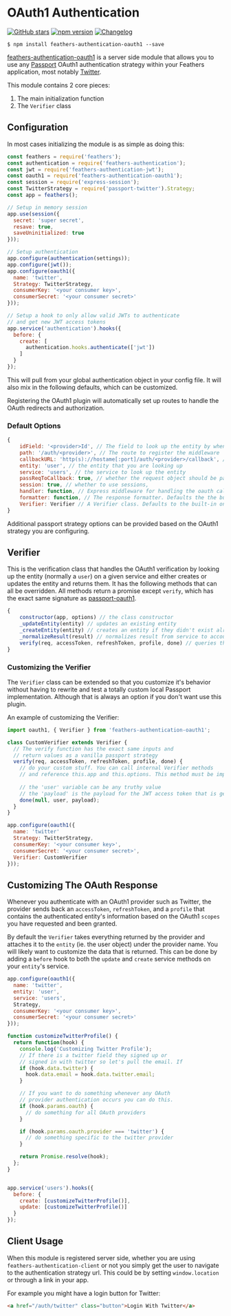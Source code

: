 # OAuth1 Authentication

[![GitHub stars](https://img.shields.io/github/stars/feathersjs/feathers-authentication-oauth1.png?style=social&label=Star)](https://github.com/feathersjs/feathers-authentication-oauth1/)
[![npm version](https://img.shields.io/npm/v/feathers-authentication-oauth1.png?style=flat-square)](https://www.npmjs.com/package/feathers-authentication-oauth1)
[![Changelog](https://img.shields.io/badge/changelog-.md-blue.png?style=flat-square)](https://github.com/feathersjs/feathers-authentication-oauth1/blob/master/CHANGELOG.md)

```
$ npm install feathers-authentication-oauth1 --save
```


[feathers-authentication-oauth1](https://github.com/feathersjs/feathers-authentication-oauth1) is a server side module that allows you to use any [Passport](http://passportjs.org/) OAuth1 authentication strategy within your Feathers application, most notably [Twitter](https://github.com/jaredhanson/passport-twitter).

This module contains 2 core pieces:

1. The main initialization function
2. The `Verifier` class

## Configuration

In most cases initializing the module is as simple as doing this:

```js
const feathers = require('feathers');
const authentication = require('feathers-authentication');
const jwt = require('feathers-authentication-jwt');
const oauth1 = require('feathers-authentication-oauth1');
const session = require('express-session');
const TwitterStrategy = require('passport-twitter').Strategy;
const app = feathers();

// Setup in memory session
app.use(session({
  secret: 'super secret',
  resave: true,
  saveUninitialized: true
}));

// Setup authentication
app.configure(authentication(settings));
app.configure(jwt());
app.configure(oauth1({
  name: 'twitter',
  Strategy: TwitterStrategy,
  consumerKey: '<your consumer key>',
  consumerSecret: '<your consumer secret>'
}));

// Setup a hook to only allow valid JWTs to authenticate
// and get new JWT access tokens
app.service('authentication').hooks({
  before: {
    create: [
      authentication.hooks.authenticate(['jwt'])
    ]
  }
});
```

This will pull from your global authentication object in your config file. It will also mix in the following defaults, which can be customized.

Registering the OAuth1 plugin will automatically set up routes to handle the OAuth redirects and authorization.

### Default Options

```js
{
    idField: '<provider>Id', // The field to look up the entity by when logging in with the provider. Defaults to '<provider>Id' (ie. 'twitterId').
    path: '/auth/<provider>', // The route to register the middleware
    callbackURL: 'http(s)://hostame[:port]/auth/<provider>/callback', // The callback url. Will automatically take into account your host and port and whether you are in production based on your app environment to construct the url. (ie. in development http://localhost:3030/auth/twitter/callback)
    entity: 'user', // the entity that you are looking up
    service: 'users', // the service to look up the entity
    passReqToCallback: true, // whether the request object should be passed to `verify`
    session: true, // whether to use sessions,
    handler: function, // Express middleware for handling the oauth callback. Defaults to the built in middleware.
    formatter: function, // The response formatter. Defaults the the built in feathers-rest formatter, which returns JSON.
    Verifier: Verifier // A Verifier class. Defaults to the built-in one but can be a custom one. See below for details.
}
```

Additional passport strategy options can be provided based on the OAuth1 strategy you are configuring.

## Verifier

This is the verification class that handles the OAuth1 verification by looking up the entity (normally a `user`) on a given service and either creates or updates the entity and returns them. It has the following methods that can all be overridden. All methods return a promise except `verify`, which has the exact same signature as [passport-oauth1](https://github.com/jaredhanson/passport-oauth1).

```js
{
    constructor(app, options) // the class constructor
    _updateEntity(entity) // updates an existing entity
    _createEntity(entity) // creates an entity if they didn't exist already
    _normalizeResult(result) // normalizes result from service to account for pagination
    verify(req, accessToken, refreshToken, profile, done) // queries the service and calls the other internal functions.
}
```

### Customizing the Verifier

The `Verifier` class can be extended so that you customize it's behavior without having to rewrite and test a totally custom local Passport implementation. Although that is always an option if you don't want use this plugin.

An example of customizing the Verifier:

```js
import oauth1, { Verifier } from 'feathers-authentication-oauth1';

class CustomVerifier extends Verifier {
  // The verify function has the exact same inputs and 
  // return values as a vanilla passport strategy
  verify(req, accessToken, refreshToken, profile, done) {
    // do your custom stuff. You can call internal Verifier methods
    // and reference this.app and this.options. This method must be implemented.
      
    // the 'user' variable can be any truthy value
    // the 'payload' is the payload for the JWT access token that is generated after successful authentication
    done(null, user, payload);
  }
}

app.configure(oauth1({
  name: 'twitter'
  Strategy: TwitterStrategy,
  consumerKey: '<your consumer key>',
  consumerSecret: '<your consumer secret>',
  Verifier: CustomVerifier
}));
```

## Customizing The OAuth Response

Whenever you authenticate with an OAuth1 provider such as Twitter, the provider sends back an `accessToken`, `refreshToken`, and a `profile` that contains the authenticated entity's information based on the OAuth1 `scopes` you have requested and been granted.

By default the `Verifier` takes everything returned by the provider and attaches it to the `entity` (ie. the user object) under the provider name. You will likely want to customize the data that is returned. This can be done by adding a `before` hook to both the `update` and `create` service methods on your `entity`'s service.

```js
app.configure(oauth1({
  name: 'twitter',
  entity: 'user',
  service: 'users',
  Strategy,
  consumerKey: '<your consumer key>',
  consumerSecret: '<your consumer secret>'
}));

function customizeTwitterProfile() {
  return function(hook) {
    console.log('Customizing Twitter Profile');
    // If there is a twitter field they signed up or
    // signed in with twitter so let's pull the email. If
    if (hook.data.twitter) {
      hook.data.email = hook.data.twitter.email; 
    }

    // If you want to do something whenever any OAuth
    // provider authentication occurs you can do this.
    if (hook.params.oauth) {
      // do something for all OAuth providers
    }

    if (hook.params.oauth.provider === 'twitter') {
      // do something specific to the twitter provider
    }

    return Promise.resolve(hook);
  };
}


app.service('users').hooks({
  before: {
    create: [customizeTwitterProfile()],
    update: [customizeTwitterProfile()]
  }
});
```

## Client Usage

When this module is registered server side, whether you are using `feathers-authentication-client` or not you simply get the user to navigate to the authentication strategy url. This could be by setting `window.location` or through a link in your app.

For example you might have a login button for Twitter:

```html
<a href="/auth/twitter" class="button">Login With Twitter</a>
```
